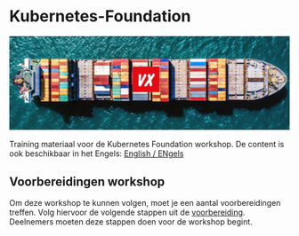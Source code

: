 # Kubernetes-Foundation

![Kubernetes Training Logo](images/kubetraining.png)

Training materiaal voor de Kubernetes Foundation workshop. De content is ook beschikbaar in het Engels: [English / ENgels](INTRO.md)

## Voorbereidingen workshop

Om deze workshop te kunnen volgen, moet je een aantal voorbereidingen treffen. Volg hiervoor de volgende stappen uit de [voorbereiding](workshop/nl/voorbereiding.md). Deelnemers moeten deze stappen doen voor de workshop begint.
